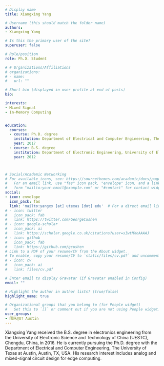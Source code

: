 ```yaml
---
# Display name
title: Xiangxing Yang

# Username (this should match the folder name)
authors:
- Xiangxing Yang

# Is this the primary user of the site?
superuser: false

# Role/position
role: Ph.D. Student

# # Organizations/Affiliations
# organizations:
# - name: 
#   url: ""

# Short bio (displayed in user profile at end of posts)
bio: 

interests:
- Mixed Signal
- In-Memory Computing


education:
  courses:
  - course: Ph.D. degree
    institution: Department of Electrical and Computer Engineering, The University of Texas at Austin, Austin, TX, USA.    
    year: 2017
  - course: B.S. degree 
    institution: Department of Electronic Engineering, University of Electronic Science and Technology of China (UESTC), Chengdu, China    
    year: 2012



# Social/Academic Networking
# For available icons, see: https://sourcethemes.com/academic/docs/page-builder/#icons
#   For an email link, use "fas" icon pack, "envelope" icon, and a link in the
#   form "mailto:your-email@example.com" or "#contact" for contact widget.
social:
- icon: envelope
  icon_pack: fas
  link: 'mailto:yangxx [at] utexas [dot] edu'  # For a direct email link, use "mailto:test@example.org".
# - icon: twitter
#   icon_pack: fab
#   link: https://twitter.com/GeorgeCushen
# - icon: google-scholar
#   icon_pack: ai
#   link: https://scholar.google.co.uk/citations?user=sIwtMXoAAAAJ
# - icon: github
#   icon_pack: fab
#   link: https://github.com/gcushen
# Link to a PDF of your resume/CV from the About widget.
# To enable, copy your resume/CV to `static/files/cv.pdf` and uncomment the lines below.
# - icon: cv
#   icon_pack: ai
#   link: files/cv.pdf

# Enter email to display Gravatar (if Gravatar enabled in Config)
email: ""

# Highlight the author in author lists? (true/false)
highlight_name: true

# Organizational groups that you belong to (for People widget)
#   Set this to `[]` or comment out if you are not using People widget.
user_groups:
- 团队@UT Austin
---
```


Xiangxing Yang received the B.S. degree in electronics engineering from the University of Electronic Science and Technology of China (UESTC), Chengdu, China, in 2016. He is currently pursuing the Ph.D. degree with the Department of Electrical and Computer Engineering, The University of Texas at Austin, Austin, TX, USA. His research interest includes analog and mixed-signal circuit design for edge computing.